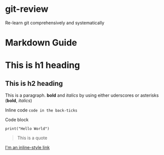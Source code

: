 # git-review
Re-learn git comprehensively and systematically

# Markdown Guide

# This is h1 heading

## This is h2 heading
This is a paragraph.
__bold__ and _italics_ by using either uderscores or asterisks (**bold**, *italics*)

Inline code `code in the back-ticks`

Code block
```
print("Hello World")
```
> This is a quote

[I'm an inline-style link](https://www.google.com)

